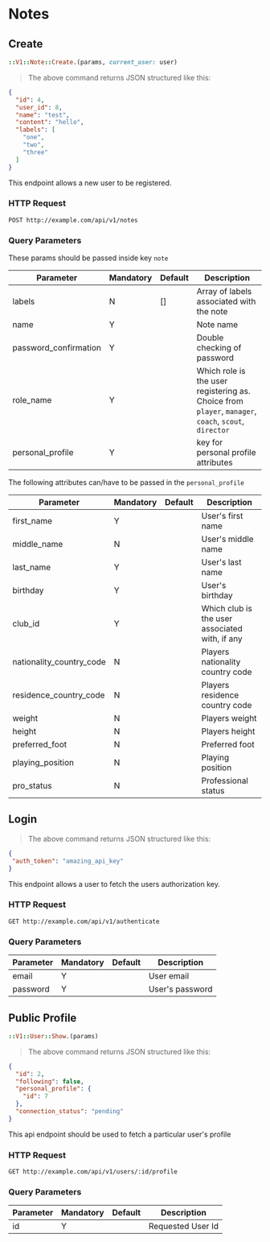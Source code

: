 # Notes

## Create

```ruby
::V1::Note::Create.(params, current_user: user)
```

> The above command returns JSON structured like this:

```json
{
  "id": 4,
  "user_id": 8,
  "name": "test",
  "content": "hello",
  "labels": [
    "one",
    "two",
    "three"
  ]
}

```

This endpoint allows a new user to be registered.

### HTTP Request

`POST http://example.com/api/v1/notes`

### Query Parameters

These params should be passed inside key `note`

Parameter | Mandatory | Default | Description
--------- | --------- | ------- | -----------
labels | N | [] | Array of labels associated with the note
name | Y | | Note name
password_confirmation | Y |  | Double checking of password
role_name | Y | | Which role is the user registering as. Choice from `player`, `manager`, `coach`, `scout`, `director`
personal_profile | Y |  | key for personal profile attributes

The following attributes can/have to be passed in the `personal_profile`

Parameter | Mandatory | Default | Description
--------- | --------- | ------- | -----------
first_name | Y | | User's first name
middle_name | N | | User's middle name
last_name | Y | | User's last name
birthday | Y |  | User's birthday
club_id | Y |  | Which club is the user associated with, if any
nationality_country_code | N | | Players nationality country code
residence_country_code | N | | Players residence country code
weight | N | | Players weight
height | N | | Players height
preferred_foot | N | | Preferred foot
playing_position | N | | Playing position
pro_status | N | | Professional status

## Login

> The above command returns JSON structured like this:

```json
{
 "auth_token": "amazing_api_key"
}
```

This endpoint allows a user to fetch the users authorization key.

### HTTP Request

`GET http://example.com/api/v1/authenticate`

### Query Parameters

Parameter | Mandatory | Default | Description
--------- | --------- | ------- | -----------
email | Y | | User email
password | Y | | User's password

## Public Profile

```ruby
::V1::User::Show.(params)
```

> The above command returns JSON structured like this:

```json
{
  "id": 2,
  "following": false,
  "personal_profile": {
    "id": 7
  },
  "connection_status": "pending"
}

```

This api endpoint should be used to fetch a particular user's profile

### HTTP Request

`GET http://example.com/api/v1/users/:id/profile`

### Query Parameters

Parameter | Mandatory | Default | Description
--------- | --------- | ------- | -----------
id | Y | | Requested User Id

